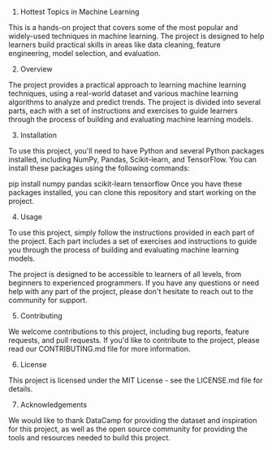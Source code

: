 1) Hottest Topics in Machine Learning

  This is a hands-on project that covers some of the most popular and widely-used techniques in machine learning. The project is designed to help learners build practical skills in areas like data cleaning, feature engineering, model selection, and evaluation.

2) Overview

  The project provides a practical approach to learning machine learning techniques, using a real-world dataset and various machine learning algorithms to analyze and predict trends. The project is divided into several parts, each with a set of instructions and exercises to guide learners through the process of building and evaluating machine learning models.

3) Installation

  To use this project, you'll need to have Python and several Python packages installed, including NumPy, Pandas, Scikit-learn, and TensorFlow. You can install these packages using the following commands:

pip install numpy pandas scikit-learn tensorflow
Once you have these packages installed, you can clone this repository and start working on the project.

4) Usage

  To use this project, simply follow the instructions provided in each part of the project. Each part includes a set of exercises and instructions to guide you through the process of building and evaluating machine learning models.

  The project is designed to be accessible to learners of all levels, from beginners to experienced programmers. If you have any questions or need help with any part of the project, please don't hesitate to reach out to the community for support.

5) Contributing

  We welcome contributions to this project, including bug reports, feature requests, and pull requests. If you'd like to contribute to the project, please read our CONTRIBUTING.md file for more information.

6) License

  This project is licensed under the MIT License - see the LICENSE.md file for details.

7) Acknowledgements

  We would like to thank DataCamp for providing the dataset and inspiration for this project, as well as the open source community for providing the tools and resources needed to build this project.
